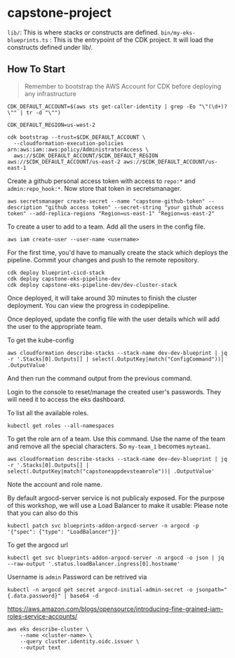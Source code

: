 # capstone-project

`lib/`: This is where stacks or constructs are defined.
`bin/my-eks-blueprints.ts` : This is the entrypoint of the CDK project. It will load the constructs defined under lib/.

## How To Start

> Remember to bootstrap the AWS Account for CDK before deploying any infrastructure

```shell
CDK_DEFAULT_ACCOUNT=$(aws sts get-caller-identity | grep -Eo "\"(\d+)?\"" | tr -d "\"")  

CDK_DEFAULT_REGION=us-west-2

cdk bootstrap --trust=$CDK_DEFAULT_ACCOUNT \
  --cloudformation-execution-policies arn:aws:iam::aws:policy/AdministratorAccess \
  aws://$CDK_DEFAULT_ACCOUNT/$CDK_DEFAULT_REGION aws://$CDK_DEFAULT_ACCOUNT/us-east-2 aws://$CDK_DEFAULT_ACCOUNT/us-east-1 
```

Create a github personal access token with access to `repo:*` and `admin:repo_hook:*`.
Now store that token in secretsmanager.

```shell
aws secretsmanager create-secret --name "capstone-github-token" --description "github access token" --secret-string "your github access token" --add-replica-regions "Region=us-east-1" "Region=us-east-2" 
```

To create a user to add to a team.
Add all the users in the config file.

```shell
aws iam create-user --user-name <username>
```

For the first time, you'd have to manually create the stack which deploys the pipeline.
Commit your changes and push to the remote repository.

```shell
cdk deploy blueprint-cicd-stack
cdk deploy capstone-eks-pipeline-dev
cdk deploy capstone-eks-pipeline-dev/dev-cluster-stack
```

Once deployed, it will take around 30 minutes to finish the cluster deployment. You can view the progress
in codepipeline.

Once deployed, update the config file with the user details which will add the user to the appropriate team.

To get the kube-config

```shell
aws cloudformation describe-stacks --stack-name dev-dev-blueprint | jq -r '.Stacks[0].Outputs[] | select(.OutputKey|match("ConfigCommand"))| .OutputValue'
 ```

And then run the command output from the previous command.

Login to the console to reset/manage the created user's passwords. They will need it to access the eks dashboard.

To list all the available roles.

```shell
kubectl get roles --all-namespaces
```

To get the role arn of a team. Use this command. Use the name of the team and remove all the special characters.
So `my-team_1` becomes `myteam1`.

```shell
aws cloudformation describe-stacks --stack-name dev-dev-blueprint | jq -r '.Stacks[0].Outputs[] | select(.OutputKey|match("capstoneappdevsteamrole"))| .OutputValue'
```

Note the account and role name.


By default argocd-server service is not publicaly exposed. For the purpose of this workshop, we will use a Load Balancer to make it usable: Please note that you can also do this

```shekk
kubectl patch svc blueprints-addon-argocd-server -n argocd -p '{"spec": {"type": "LoadBalancer"}}'
```

To get the argocd url

```shell
kubectl get svc blueprints-addon-argocd-server -n argocd -o json | jq --raw-output '.status.loadBalancer.ingress[0].hostname'
```

Username is `admin`
Password can be retrived via

```
kubectl -n argocd get secret argocd-initial-admin-secret -o jsonpath="{.data.password}" | base64 -d
```

https://aws.amazon.com/blogs/opensource/introducing-fine-grained-iam-roles-service-accounts/

```shell
aws eks describe-cluster \
    --name <cluster-name> \
    --query cluster.identity.oidc.issuer \
    --output text
```                       
